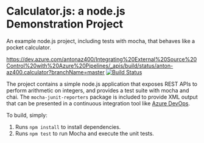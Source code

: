 Calculator.js: a node.js Demonstration Project
==============================================
An example node.js project, including tests with mocha, that behaves like
a pocket calculator.

https://dev.azure.com/antonaz400/Integrating%20External%20Source%20Control%20with%20Azure%20Pipelines/_apis/build/status/anton-az400.calculator?branchName=master
[![Build Status](https://dev.azure.com/antonaz400/Integrating%20External%20Source%20Control%20with%20Azure%20Pipelines/_apis/build/status/anton-az400.calculator?branchName=master)](https://dev.azure.com/antonaz400/Integrating%20External%20Source%20Control%20with%20Azure%20Pipelines/_build/latest?definitionId=7&branchName=master)

The project contains a simple node.js application that exposes REST APIs
to perform arithmetic on integers, and provides a test suite with mocha
and chai.  The `mocha-junit-reporters` package is included to provide XML
output that can be presented in a continuous integration tool like
[Azure DevOps](https://azure.com/devops).

To build, simply:

1. Runs `npm install` to install dependencies.
2. Runs `npm test` to run Mocha and execute the unit tests.

